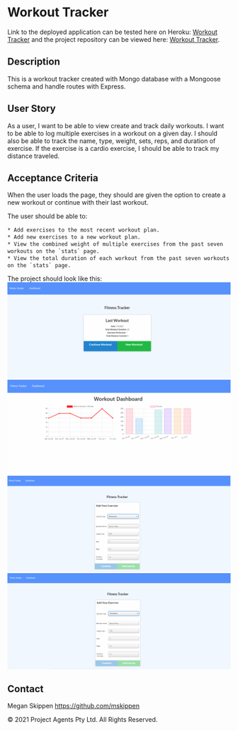 # Workout Tracker

Link to the deployed application can be tested here on Heroku: [Workout Tracker](xxx) and the project repository can be viewed here: [Workout Tracker](https://github.com/mskippen/18-Workout-Tracker.git).

## Description

This is a workout tracker created with Mongo database with a Mongoose schema and handle routes with Express.

## User Story

  As a user, I want to be able to view create and track daily workouts. 
  I want to be able to log multiple exercises in a workout on a given day. 
  I should also be able to track the name, type, weight, sets, reps, and duration of exercise. 
  If the exercise is a cardio exercise, I should be able to track my distance traveled.

## Acceptance Criteria

When the user loads the page, they should are given the option to create a new workout or continue with their last workout.

  The user should be able to:

    * Add exercises to the most recent workout plan.
    * Add new exercises to a new workout plan.
    * View the combined weight of multiple exercises from the past seven workouts on the `stats` page.
    * View the total duration of each workout from the past seven workouts on the `stats` page.

The project should look like this:
![Application Homepage](public/img/homepage.PNG)
![Application Dashboard](public/img/dashboard.PNG)
![Application New Workout](public/img/newworkout.PNG)
![Application Continue Workout](public/img/continueworkout.PNG)

## Contact

Megan Skippen <https://github.com/mskippen>

© 2021 Project Agents Pty Ltd. All Rights Reserved.
